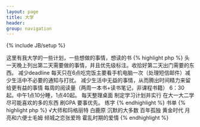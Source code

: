 ```yaml
---
layout: page
title: 大学
header:
group: navigation
---
```

{% include JB/setup %}

这里有我大学的一些计划，一些想做的事情，想读的书
{% highlight php %}
头一天晚上列出第二天需要做的事情，并且优先级标注。收拾好第二天出门需要的东西。
减少deadline
每天只在6点吃完饭主要看手机电脑一次（处理短信邮件）减少生活中不必要的通知与打扰。
减少生活中无益的事情，从而腾出时间精力来留给更有益的事情
每周的阅读量（两周一本书+读书笔记，非课程书籍）
6：30起。中午1点10分睡，1点40起。
每天整理桌面
制定学习计划并实行
在大一大二学尽可能喜欢的多的东西
刷GPA
要事优先。
练字
{% endhighlight %}
书单
{% highlight php %}
√大师和玛格丽特
白鹿原
沉默的大多数
百年孤独
黄金时代
月亮和六便士毛姆
倾城之恋张爱玲
霍乱时期的爱情
{% endhighlight %}
